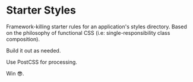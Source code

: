 # Starter Styles

Framework-killing starter rules for an application's styles directory. Based on
the philosophy of functional CSS (i.e: single-responsibility class composition).

Build it out as needed.

Use PostCSS for processing.

Win 😎.
